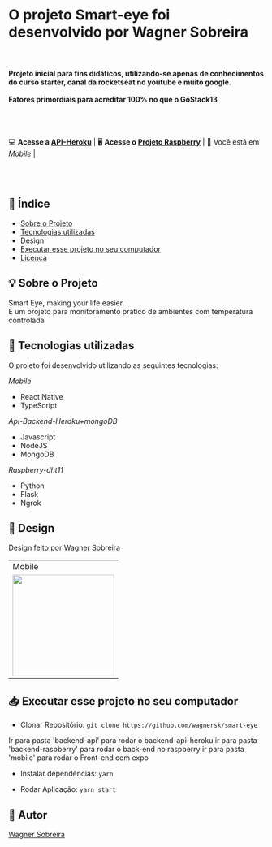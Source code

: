<p align="center">
  <h1> O projeto Smart-eye foi desenvolvido por Wagner Sobreira</h1>

<br>
<h4> Projeto inicial para fins didáticos, utilizando-se apenas de conhecimentos do curso starter, canal da rocketseat no youtube e muito google.<br><br>
Fatores primordiais para acreditar 100% no que o GoStack13</h4>
</p>
<br><br>

💻 **Acesse a [API-Heroku](https://github.com/wagnersk/smart-eye-api-heroku)** | 
🖥 **Acesse o [Projeto Raspberry](https://github.com/wagnersk/smart-eye-raspberry-dht-11)** | 
📱 Você está em *Mobile* |


<div align="center">

<br><br>



</div>


## 📑 Índice

- [Sobre o Projeto](#-sobre-o-projeto)
- [Tecnologias utilizadas](#-tecnologias-utilizadas)
- [Design](#-design)
- [Executar esse projeto no seu computador](#-Executar-esse-projeto-no-seu-computador)
- [Licença](#-licença)

## 💡 Sobre o Projeto

Smart Eye, making your life easier. <br>
É um projeto para monitoramento prático de ambientes com temperatura controlada

## 🚀 Tecnologias utilizadas

O projeto foi desenvolvido utilizando as seguintes tecnologias:

  *Mobile*<br>
- React Native
- TypeScript

*Api-Backend-Heroku+mongoDB*<br>
- Javascript
- NodeJS
- MongoDB

*Raspberry-dht11*<br>
- Python
- Flask
- Ngrok

## 🎨 Design

Design feito por [Wagner Sobreira](https://www.linkedin.com/in/wagner-sobreira-395b66167/)

<table>
  <tr>
    <td colspan="2">Mobile</td>
  </tr>
  <tr>
 <td><img src="https://github.com/wagnersk/smart-eye-mobile/blob/master/images/smart-eye.gif" width=200 /></td>
  </tr>
</table>


## 📥 Executar esse projeto no seu computador

- Clonar Repositório: `git clone https://github.com/wagnersk/smart-eye`

Ir para pasta 'backend-api' para rodar o backend-api-heroku 
ir para pasta 'backend-raspberry' para rodar o back-end no raspberry 
ir para pasta 'mobile' para rodar o Front-end com expo   

- Instalar dependências: `yarn`

- Rodar Aplicação: `yarn start`


## 📕 Autor

[Wagner Sobreira](https://www.linkedin.com/in/wagner-sobreira-395b66167/)
